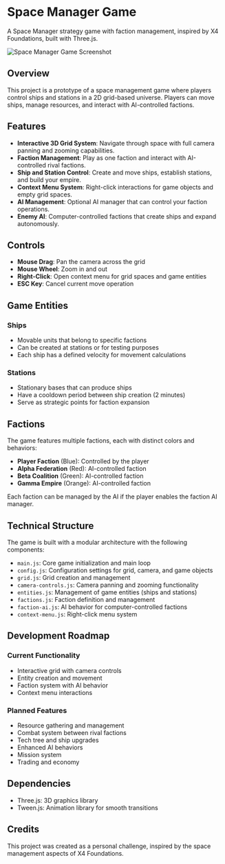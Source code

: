# Space Manager Game

A Space Manager strategy game with faction management, inspired by X4 Foundations, built with Three.js.

![Space Manager Game Screenshot](https://github.com/user-attachments/assets/ed3264a9-927b-4437-bb8c-4cefc1a25ebd)

## Overview

This project is a prototype of a space management game where players control ships and stations in a 2D grid-based universe. Players can move ships, manage resources, and interact with AI-controlled factions.

## Features

- **Interactive 3D Grid System**: Navigate through space with full camera panning and zooming capabilities.
- **Faction Management**: Play as one faction and interact with AI-controlled rival factions.
- **Ship and Station Control**: Create and move ships, establish stations, and build your empire.
- **Context Menu System**: Right-click interactions for game objects and empty grid spaces.
- **AI Management**: Optional AI manager that can control your faction operations.
- **Enemy AI**: Computer-controlled factions that create ships and expand autonomously.

## Controls

- **Mouse Drag**: Pan the camera across the grid
- **Mouse Wheel**: Zoom in and out
- **Right-Click**: Open context menu for grid spaces and game entities
- **ESC Key**: Cancel current move operation

## Game Entities

### Ships
- Movable units that belong to specific factions
- Can be created at stations or for testing purposes
- Each ship has a defined velocity for movement calculations

### Stations
- Stationary bases that can produce ships
- Have a cooldown period between ship creation (2 minutes)
- Serve as strategic points for faction expansion

## Factions

The game features multiple factions, each with distinct colors and behaviors:
- **Player Faction** (Blue): Controlled by the player
- **Alpha Federation** (Red): AI-controlled faction
- **Beta Coalition** (Green): AI-controlled faction
- **Gamma Empire** (Orange): AI-controlled faction

Each faction can be managed by the AI if the player enables the faction AI manager.

## Technical Structure

The game is built with a modular architecture with the following components:

- `main.js`: Core game initialization and main loop
- `config.js`: Configuration settings for grid, camera, and game objects
- `grid.js`: Grid creation and management
- `camera-controls.js`: Camera panning and zooming functionality
- `entities.js`: Management of game entities (ships and stations)
- `factions.js`: Faction definition and management
- `faction-ai.js`: AI behavior for computer-controlled factions
- `context-menu.js`: Right-click menu system

## Development Roadmap

### Current Functionality
- Interactive grid with camera controls
- Entity creation and movement
- Faction system with AI behavior
- Context menu interactions

### Planned Features
- Resource gathering and management
- Combat system between rival factions
- Tech tree and ship upgrades
- Enhanced AI behaviors
- Mission system
- Trading and economy

## Dependencies
- Three.js: 3D graphics library
- Tween.js: Animation library for smooth transitions

## Credits
This project was created as a personal challenge, inspired by the space management aspects of X4 Foundations.
